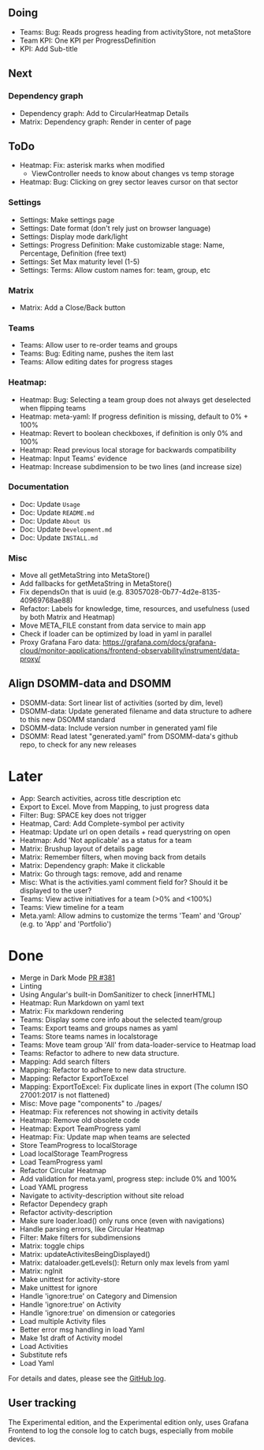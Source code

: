 ## Doing
- Teams: Bug: Reads progress heading from activityStore, not metaStore
- Team KPI: One KPI per ProgressDefinition
- KPI: Add Sub-title

## Next
### Dependency graph
- Dependency graph: Add to CircularHeatmap Details
- Matrix: Dependency graph: Render in center of page

## ToDo
- Heatmap: Fix: asterisk marks when modified
  - ViewController needs to know about changes vs temp storage
- Heatmap: Bug: Clicking on grey sector leaves cursor on that sector
### Settings
- Settings: Make settings page
- Settings: Date format (don't rely just on browser language)
- Settings: Display mode dark/light
- Settings: Progress Definition: Make customizable stage: Name, Percentage, Definition (free text)
- Settings: Set Max maturity level (1-5)
- Settings: Terms: Allow custom names for: team, group, etc
### Matrix
- Matrix: Add a Close/Back button
### Teams
- Teams: Allow user to re-order teams and groups
- Teams: Bug: Editing name, pushes the item last
- Teams: Allow editing dates for progress stages
### Heatmap:
- Heatmap: Bug: Selecting a team group does not always get deselected when flipping teams
- Heatmap: meta-yaml: If progress definition is missing, default to 0% + 100% 
- Heatmap: Revert to boolean checkboxes, if definition is only 0% and 100%
- Heatmap: Read previous local storage for backwards compatibility 
- Heatmap: Input Teams' evidence
- Heatmap: Increase subdimension to be two lines (and increase size)
### Documentation
- Doc: Update `Usage`
- Doc: Update `README.md`
- Doc: Update `About Us`
- Doc: Update `Development.md`
- Doc: Update `INSTALL.md`
### Misc
- Move all getMetaString into MetaStore()
- Add fallbacks for getMetaString in MetaStore()
- Fix dependsOn that is uuid (e.g. 83057028-0b77-4d2e-8135-40969768ae88)
- Refactor: Labels for knowledge, time, resources, and usefulness (used by both Matrix and Heatmap)
- Move META_FILE constant from data service to main app
- Check if loader can be optimized by load in yaml in parallel
- Proxy Grafana Faro data: https://grafana.com/docs/grafana-cloud/monitor-applications/frontend-observability/instrument/data-proxy/  

## Align DSOMM-data and DSOMM
- DSOMM-data: Sort linear list of activities (sorted by dim, level)
- DSOMM-data: Update generated filename and data structure to adhere to this new DSOMM standard
- DSOMM-data: Include version number in generated yaml file
- DSOMM: Read latest "generated.yaml" from DSOMM-data's github repo, to check for any new releases

# Later
- App: Search activities, across title description etc
- Export to Excel. Move from Mapping, to just progress data
- Filter: Bug: SPACE key does not trigger
- Heatmap, Card: Add Complete-symbol per activity
- Heatmap: Update url on open details + read querystring on open
- Heatmap: Add 'Not applicable' as a status for a team
- Matrix: Brushup layout of details page
- Matrix: Remember filters, when moving back from details
- Matrix: Dependency graph: Make it clickable
- Matrix: Go through tags: remove, add and rename
- Misc: What is the activities.yaml comment field for? Should it be displayed to the user?
- Teams: View active initiatives for a team (>0% and <100%)
- Teams: View timeline for a team
- Meta.yaml: Allow admins to customize the terms 'Team' and 'Group' (e.g. to 'App' and 'Portfolio')

# Done
- Merge in Dark Mode [PR #381](https://github.com/devsecopsmaturitymodel/DevSecOps-MaturityModel/pull/381)
- Linting
- Using Angular's built-in DomSanitizer to check [innerHTML]
- Heatmap: Run Markdown on yaml text
- Matrix: Fix markdown rendering
- Teams: Display some core info about the selected team/group
- Teams: Export teams and groups names as yaml
- Teams: Store teams names in localstorage
- Teams: Move team group 'All' from data-loader-service to Heatmap load
- Teams: Refactor to adhere to new data structure. 
- Mapping: Add search filters 
- Mapping: Refactor to adhere to new data structure. 
- Mapping: Refactor ExportToExcel
- Mapping: ExportToExcel: Fix duplicate lines in export  (The column ISO 27001:2017 is not flattened)
- Misc: Move page "components" to ./pages/
- Heatmap: Fix references not showing in activity details
- Heatmap: Remove old obsolete code
- Heatmap: Export TeamProgress yaml
- Heatmap: Fix: Update map when teams are selected
- Store TeamProgress to localStorage
- Load localStorage TeamProgress
- Load TeamProgress yaml
- Refactor Circular Heatmap
- Add validation for meta.yaml, progress step: include 0% and 100%
- Load YAML progress
- Navigate to activity-description without site reload
- Refactor Dependecy graph
- Refactor activity-description
- Make sure loader.load() only runs once (even with navigations)
- Handle parsing errors, like Circular Heatmap
- Filter: Make filters for subdimensions
- Matrix: toggle chips
- Matrix: updateActivitesBeingDisplayed()
- Matrix: dataloader.getLevels(): Return only max levels from yaml
- Matrix: ngInit
- Make unittest for activity-store
- Make unittest for ignore
- Handle 'ignore:true' on Category and Dimension
- Handle 'ignore:true' on Activity
- Handle 'ignore:true' on dimension or categories
- Load multiple Activity files
- Better error msg handling in load Yaml
- Make 1st draft of Activity model
- Load Activities
- Substitute refs
- Load Yaml

For details and dates, please see the [GitHub log](https://github.com/vbakke/DevSecOps-MaturityModel/commits/experiment/).

## User tracking
The Experimental edition, and the Experimental edition only, uses Grafana Frontend to log the console log to catch bugs, especially from mobile devices. 

